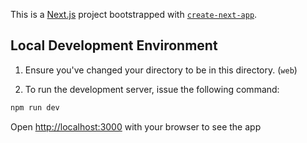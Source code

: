 This is a [Next.js](https://nextjs.org/) project bootstrapped with [`create-next-app`](https://github.com/vercel/next.js/tree/canary/packages/create-next-app).

## Local Development Environment

1. Ensure you've changed your directory to be in this directory. (`web`)

2. To run the development server, issue the following command:

```bash
npm run dev
```

Open [http://localhost:3000](http://localhost:3000) with your browser to see the app
